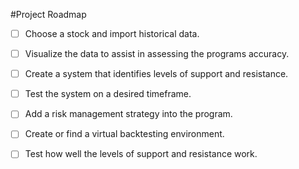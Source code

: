 #Project Roadmap
- [ ] Choose a stock and import historical data.
- [ ] Visualize the data to assist in assessing the programs accuracy.
- [ ] Create a system that identifies levels of support and resistance.
- [ ] Test the system on a desired timeframe.
- [ ] Add a risk management strategy into the program.
- [ ] Create or find a virtual backtesting environment.
- [ ] Test how well the levels of support and resistance work.


